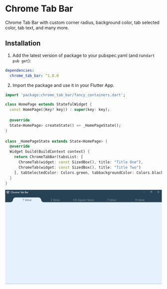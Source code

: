 # Chrome Tab Bar

Chrome Tab Bar with custom corner radius, background color, tab selected color, tab text, and many more.

## Installation

1. Add the latest version of package to your pubspec.yaml (and run`dart pub get`):
```yaml
dependencies:
  chrome_tab_bar: ^1.0.0
```
2. Import the package and use it in your Flutter App.
```dart
import 'package:chrome_tab_bar/fancy_containers.dart';
```
```dart
class HomePage extends StatefulWidget {
  const HomePage({Key? key}) : super(key: key);

  @override
  State<HomePage> createState() => _HomePageState();
}

class _HomePageState extends State<HomePage> {
  @override
  Widget build(BuildContext context) {
    return ChromeTabBar(tabsList: [
      ChromeTab(widget: const SizedBox(), title: "Title One"),
      ChromeTab(widget: const SizedBox(), title: "Title Two")
    ], tabSelectedColor: Colors.green, tabbackgroundColor: Colors.black);
  }
}
```

<img  src="https://github.com/Zee604/chrome_tab_bar/blob/master/chrome_tab_bar_img.PNG"  alt="">
